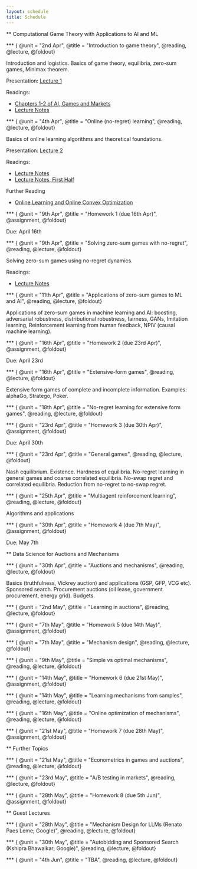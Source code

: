 ```yaml
---
layout: schedule
title: Schedule
---
```

 
<!--- 
New sections start with 2 stars:  ** Section Title
New units start with 3 stars:     *** {Unit Metadata}
-----------------------------start example
** Section-I
*** { @unit = "15th Nov", @title = "Course Overview", @reading, @lecture, @assignment, @foldout }
-----------------------------end example
Unit Metadata is comprised of:
@unit - date or number
@title - unit name
@reading - turn on reading icon
@assignment - turn on lecture icon
@lecture - turn on lecture icon
@foldout - activate unit content (allow foldout)
-->



** Computational Game Theory with Applications to AI and ML

*** { @unit = "2nd Apr", @title = "Introduction to game theory", @reading, @lecture, @foldout}

Introduction and logistics. Basics of game theory, equilibria, zero-sum games, Minimax theorem.

Presentation: [Lecture 1](https://raw.githubusercontent.com/stanford-msande233/spring24/master/assets/presentations/Lecture1.pdf)

Readings:
- [Chapters 1-2 of AI, Games and Markets](https://www.columbia.edu/~ck2945/files/main_ai_games_markets.pdf)
- [Lecture Notes](https://www.vsyrgkanis.com/6853sp19/lec2.pdf)

*** { @unit = "4th Apr", @title = "Online (no-regret) learning", @reading, @lecture, @foldout}

Basics of online learning algorithms and theoretical foundations.

Presentation: [Lecture 2](https://raw.githubusercontent.com/stanford-msande233/spring24/master/assets/presentations/Lecture2.pdf)

Readings:
- [Lecture Notes](https://www.vsyrgkanis.com/6853sp19/lecture3.pdf)
- [Lecture Notes, First Half](https://www.vsyrgkanis.com/6853sp19/lecture4.pdf)

Further Reading
- [Online Learning and Online Convex Optimization](https://www.cs.huji.ac.il/~shais/papers/OLsurvey.pdf)

*** { @unit = "9th Apr", @title = "Homework 1 (due 16th Apr)", @assignment, @foldout}

Due: April 16th

*** { @unit = "9th Apr", @title = "Solving zero-sum games with no-regret", @reading, @lecture, @foldout}

Solving zero-sum games using no-regret dynamics. 

Readings:
- [Lecture Notes](https://www.vsyrgkanis.com/6853sp19/lecture4.pdf)


*** { @unit = "11th Apr", @title = "Applications of zero-sum games to ML and AI", @reading, @lecture, @foldout}

Applications of zero-sum games in machine learning and AI: boosting, adversarial robustness, distributional robustness, fairness, GANs, Imitation learning, Reinforcement learning from human feedback, NPIV (causal machine learning).

*** { @unit = "16th Apr", @title = "Homework 2 (due 23rd Apr)", @assignment, @foldout}

Due: April 23rd

*** { @unit = "16th Apr", @title = "Extensive-form games", @reading, @lecture, @foldout}

Extensive form games of complete and incomplete information. Examples: alphaGo, Stratego, Poker.

*** { @unit = "18th Apr", @title = "No-regret learning for extensive form games", @reading, @lecture, @foldout}


*** { @unit = "23rd Apr", @title = "Homework 3 (due 30th Apr)", @assignment, @foldout}

Due: April 30th

*** { @unit = "23rd Apr", @title = "General games", @reading, @lecture, @foldout}

Nash equilibrium. Existence. Hardness of equilibria. No-regret learning in general games and coarse correlated equilibria. No-swap regret and correlated equilibria. Reduction from no-regret to no-swap regret.

*** { @unit = "25th Apr", @title = "Multiagent reinforcement learning", @reading, @lecture, @foldout}

Algorithms and applications

*** { @unit = "30th Apr", @title = "Homework 4 (due 7th May)", @assignment, @foldout}

Due: May 7th

** Data Science for Auctions and Mechanisms

*** { @unit = "30th Apr", @title = "Auctions and mechanisms", @reading, @lecture, @foldout}

Basics (truthfulness, Vickrey auction) and applications (GSP, GFP, VCG etc). Sponsored search. Procurement auctions (oil lease, government procurement, energy grid). Budgets.

*** { @unit = "2nd May", @title = "Learning in auctions", @reading, @lecture, @foldout}

*** { @unit = "7th May", @title = "Homework 5 (due 14th May)", @assignment, @foldout}

*** { @unit = "7th May", @title = "Mechanism design", @reading, @lecture, @foldout}

*** { @unit = "9th May", @title = "Simple vs optimal mechanisms", @reading, @lecture, @foldout}

*** { @unit = "14th May", @title = "Homework 6 (due 21st May)", @assignment, @foldout}

*** { @unit = "14th May", @title = "Learning mechanisms from samples", @reading, @lecture, @foldout}

*** { @unit = "16th May", @title = "Online optimization of mechanisms", @reading, @lecture, @foldout}

*** { @unit = "21st May", @title = "Homework 7 (due 28th May)", @assignment, @foldout}

** Further Topics

*** { @unit = "21st May", @title = "Econometrics in games and auctions", @reading, @lecture, @foldout}

*** { @unit = "23rd May", @title = "A/B testing in markets", @reading, @lecture, @foldout}

*** { @unit = "28th May", @title = "Homework 8 (due 5th Jun)", @assignment, @foldout}

** Guest Lectures

*** { @unit = "28th May", @title = "Mechanism Design for LLMs (Renato Paes Leme; Google)", @reading, @lecture, @foldout}

*** { @unit = "30th May", @title = "Autobidding and Sponsored Search (Kshipra Bhawalkar; Google)", @reading, @lecture, @foldout}

*** { @unit = "4th Jun", @title = "TBA", @reading, @lecture, @foldout}




